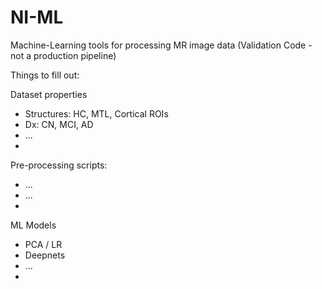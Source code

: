 # NI-ML
Machine-Learning tools for processing MR image data (Validation Code - not a production pipeline) 

Things to fill out: 

Dataset properties
* Structures: HC, MTL, Cortical ROIs
* Dx: CN, MCI, AD
* ... 
* 

Pre-processing scripts:
* ...
* ...
* 

ML Models
* PCA / LR
* Deepnets
* ... 
* 
